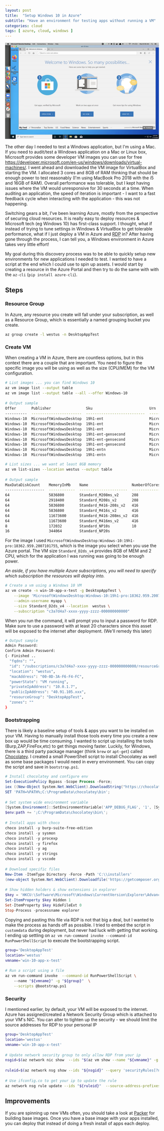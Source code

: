 ```yaml
---
layout: post
title:  "Setup Windows 10 in Azure"
subtitle: "Have an environment for testing apps without running a VM"
categories: cloud
tags: [ azure, cloud, windows ]
---
```


![RDP](/assets/img/windows-10-rdp.png)  


The other day I needed to test a Windows application, but I'm using a Mac. If you need to audit/test a Windows application on a Mac or Linux box, Microsoft provides some developer VM images you can use for free <https://developer.microsoft.com/en-us/windows/downloads/virtual-machines/>. I went ahead and downloaded the VM image for VirtualBox and starting the VM. I allocated 3 cores and 8GB of RAM thinking that should be enough power to test reasonably (I'm using MacBook Pro 2018 with the i5 and 16GB of RAM). Overall performance was tolerable, but I kept having issues where the VM would unresponsive for 30 seconds at a time. When auditing an application, the speed of iteration is important - I want to a fast feedback cycle when interacting with the application - this was not happening.

Switching gears a bit, I've been learning Azure, mostly from the perspective of securing cloud resources. It is really easy to deploy resources & Microsoft tech (eg Windows 10) has first-class support. I thought, what if instead of trying to tune settings in Windows & VirtualBox to get tolerable performance, what if I just deploy a VM in Azure and [RDP](https://apps.apple.com/us/app/microsoft-remote-desktop/id1295203466) in? After having gone through the process, I can tell you, a Windows environment in Azure takes very little effort!

My goal during this discovery process was to be able to quickly setup new environments for new applications I needed to test. I wanted to have a script at the end which I could use to spin up assets. I would start by creating a resource in the Azure Portal and then try to do the same with with the `az-cli` (`pip install azure-cli`).

## Steps
### Resource Group
In Azure, any resource you create will fall under your subscription, as well as a Resource Group, which is essentially a named grouping bucket you create.

```sh
az group create -l westus -n DesktopAppTest
```

### Create VM
When creating a VM in Azure, there are countless options, but in this context there are a couple that are important. You need to figure the specific image you will be using as well as the size (CPU/MEM) for the VM configuration.

```sh
# List images ... you can find Windows 10
az vm image list --output table
az vm image list --output table --all --offer Windows-10

# Output sample
Offer       Publisher                Sku                          Urn                                                                                   Version
----------  -----------------------  ---------------------------  ------------------------------------------------------------------------------------  ---------------------
Windows-10  MicrosoftWindowsDesktop  19h1-ent                     MicrosoftWindowsDesktop:Windows-10:19h1-ent:18362.836.2005071659                      18362.836.2005071659
Windows-10  MicrosoftWindowsDesktop  19h1-ent                     MicrosoftWindowsDesktop:Windows-10:19h1-ent:18362.900.2006061800                      18362.900.2006061800
Windows-10  MicrosoftWindowsDesktop  19h1-ent                     MicrosoftWindowsDesktop:Windows-10:19h1-ent:18362.959.2007101755                      18362.959.2007101755
Windows-10  MicrosoftWindowsDesktop  19h1-ent-gensecond           MicrosoftWindowsDesktop:Windows-10:19h1-ent-gensecond:18362.836.2005071659            18362.836.2005071659
Windows-10  MicrosoftWindowsDesktop  19h1-ent-gensecond           MicrosoftWindowsDesktop:Windows-10:19h1-ent-gensecond:18362.900.2006061800            18362.900.2006061800
Windows-10  MicrosoftWindowsDesktop  19h1-ent-gensecond           MicrosoftWindowsDesktop:Windows-10:19h1-ent-gensecond:18362.959.2007101755            18362.959.2007101755
Windows-10  MicrosoftWindowsDesktop  19h1-entn                    MicrosoftWindowsDesktop:Windows-10:19h1-entn:18362.836.2005071659                     18362.836.2005071659
Windows-10  MicrosoftWindowsDesktop  19h1-entn                    MicrosoftWindowsDesktop:Windows-10:19h1-entn:18362.900.2006061800                     18362.900.2006061800
```

```sh
# List sizes ... we want at least 8GB memory
az vm list-sizes --location westus --output table

# Output sample
MaxDataDiskCount    MemoryInMb    Name                    NumberOfCores    OsDiskSizeInMb    ResourceDiskSizeInMb
------------------  ------------  ----------------------  ---------------  ----------------  ----------------------
64                  5836800       Standard_M208ms_v2      208              1047552           4194304
64                  2918400       Standard_M208s_v2       208              1047552           4194304
64                  5836800       Standard_M416-208s_v2   416              1047552           8388608
64                  5836800       Standard_M416s_v2       416              1047552           8388608
64                  11673600      Standard_M416-208ms_v2  416              1047552           8388608
64                  11673600      Standard_M416ms_v2      416              1047552           8388608
8                   172032        Standard_NP10s          10               1047552           753664
16                  344064        Standard_NP20s          
```
For the image I used `MicrosoftWindowsDesktop:Windows-10:19h1-pro:18362.959.2007101755`, which is the image you select when you use the Azure portal. The VM size `Standard_D2ds_v4` provides 8GB of MEM and 2 CPU, which for the application I was running was going to be enough power.

*An aside, if you have multiple Azure subscriptions, you will need to specify which subscription the resources will deploy into.*

```sh
# Create a vm using a Windows 10 VM
az vm create -n win-10-app-x-test -g DesktopAppTest \
	--image 'MicrosoftWindowsDesktop:Windows-10:19h1-pro:18362.959.2007101755' \
	--admin-username myapp \
	--size Standard_D2ds_v4 --location  westus \
	--subscription "c3a7d4a7-xxxx-yyyy-zzzz-000000000000"
```


When you run the command, it will prompt you to input a password for RDP. Make sure to use a password with at least 20 characters since this asset will be exposed to the internet after deployment. (We'll remedy this later)

```sh
# Output sample
Admin Password: 
Confirm Admin Password: 
{- Finished ..
  "fqdns": "",
  "id": "/subscriptions/c3a7d4a7-xxxx-yyyy-zzzz-000000000000/resourceGroups/DesktopAppTest/providers/Microsoft.Compute/virtualMachines/win-10-app-x-test",
  "location": "westus",
  "macAddress": "00-0D-3A-F6-F4-FC",
  "powerState": "VM running",
  "privateIpAddress": "10.0.1.7",
  "publicIpAddress": "40.91.105.xxx",
  "resourceGroup": "DesktopAppTest",
  "zones": ""
}
```

### Bootstrapping
There is likely a baseline setup of tools & apps you want to be installed on your VM. Having to manually install those tools every time you create a new box up would be time consuming. I wanted to script up installing the tools (Burp,ZAP,FireFox,etc) to get things moving faster. Luckily, for Windows, there is a third party package manager (think `brew` or `apt-get`) called [Chocolatey](https://chocolatey.org/). I created a small PowerShell script to install Chocolatey as well as some base packages I would need in every environment. You can copy the script and save in `bootstrap.ps1`.

```powershell
# Install chocolatey and configure env 
Set-ExecutionPolicy Bypass -Scope Process -Force;
iex ((New-Object System.Net.WebClient).DownloadString("https://chocolatey.org/install.ps1"));
SET 'PATH=%PATH%;C:\ProgramData\chocolatey\bin';

# Set system wide environment variable
[System.Environment]::SetEnvironmentVariable('APP_DEBUG_FLAG', '1', [System.EnvironmentVariableTarget]::Machine);
$env:path += ';C:\ProgramData\chocolatey\bin\';

# Install apps with choco
choco install -y burp-suite-free-edition
choco install -y sysmon
choco install -y procexp
choco install -y firefox
choco install -y ag
choco install -y strings
choco install -y vscode

# Download specific files
New-Item -ItemType Directory -Force -Path 'C:\\installers'
(new-object System.Net.WebClient).Downloadfile('https://getcomposer.org/Composer-Setup.exe', 'C:\\installers\Composer-Setup.exe')

# Show hidden holders & show extensions in explorer
$key = 'HKCU:\Software\Microsoft\Windows\CurrentVersion\Explorer\Advanced'
Set-ItemProperty $key Hidden 1
Set-ItemProperty $key HideFileExt 0
Stop-Process -processname explorer
```

Copying and pasting this file via RDP is not that big a deal, but I wanted to make the process as hands off as possible. I tried to embed the script in `customdata` during deployment, but never had luck with getting that working. I ending up settling on `az vm run-command invoke --command-id RunPowerShellScript` to execute the bootstrapping script.

```sh
group='DesktopAppTest'
location='westus'
vmname='win-10-app-x-test'

# Run a script using a file 
az vm run-command invoke  --command-id RunPowerShellScript \ 
	--name "${vmname}" -g "${group}"  \
	--scripts @bootstrap.ps1  
```

### Security
I mentioned earlier, by default, your VM will be exposed to the internet. Azure has assigned/created a Network Security Group which is attached to your VM's NIC. You can alter to tighten up the security - we should limit the source addresses for RDP to your personal IP

```sh
group='DesktopAppTest'
location='westus'
vmname='win-10-app-x-test'

# Update network security group to only allow RDP from your ip
nsgid=$(az network nic show  --ids "$(az vm show --name "${vmname}" -g "${group}" --query 'networkProfile.networkInterfaces[0].id' --output tsv)" --query 'networkSecurityGroup.id' --output tsv)

ruleid=$(az network nsg show --ids "${nsgid}" --query 'securityRules[?name==`RDP`].id | [0]' --output tsv)

# Use ifconfig.co to get your ip to update the rule
az network nsg rule update --ids "${ruleid}"  --source-address-prefixes "$(curl https://ifconfig.co/)/32"
```

## Improvements
If you are spinning up new VMs often, you should take a look at [Packer](https://www.packer.io/) for building base images. Once you have a base image with your apps installed, you can deploy that instead of doing a fresh install of apps each deploy.